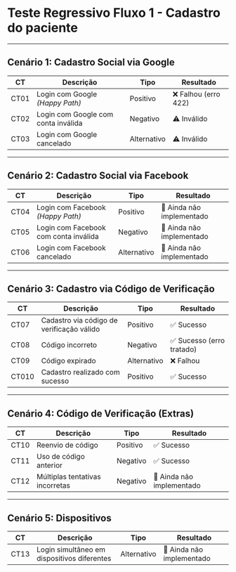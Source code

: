 # Teste Regressivo Fluxo 1 - Cadastro do paciente

---

## Cenário 1: Cadastro Social via Google

| CT  | Descrição                                         | Tipo         | Resultado             |
|-----|---------------------------------------------------|---------------|------------------------|
| CT01 | Login com Google *(Happy Path)*                  | Positivo      | ❌ Falhou (erro 422)   |
| CT02 | Login com Google com conta inválida              | Negativo      | ⚠️ Inválido            |
| CT03 | Login com Google cancelado                       | Alternativo   | ⚠️ Inválido            |

---

## Cenário 2: Cadastro Social via Facebook

| CT  | Descrição                                         | Tipo         | Resultado                    |
|-----|---------------------------------------------------|---------------|-------------------------------|
| CT04 | Login com Facebook *(Happy Path)*                | Positivo      | 🚧 Ainda não implementado     |
| CT05 | Login com Facebook com conta inválida            | Negativo      | 🚧 Ainda não implementado     |
| CT06 | Login com Facebook cancelado                     | Alternativo   | 🚧 Ainda não implementado     |

---

## Cenário 3: Cadastro via Código de Verificação

| CT  | Descrição                                         | Tipo         | Resultado             |
|-----|---------------------------------------------------|---------------|------------------------|
| CT07 | Cadastro via código de verificação válido           | Positivo      | ✅ Sucesso             |
| CT08 | Código incorreto                                 | Negativo      | ✅ Sucesso (erro tratado) |
| CT09 | Código expirado                                  | Alternativo   | ❌ Falhou              |
| CT010 | Cadastro realizado com sucesso                  | Positivo   |       ✅ Sucesso         |

---

## Cenário 4: Código de Verificação (Extras)

| CT  | Descrição                                         | Tipo         | Resultado                    |
|-----|---------------------------------------------------|---------------|-------------------------------|
| CT10 | Reenvio de código                                | Positivo      | ✅ Sucesso                   |
| CT11 | Uso de código anterior                           | Negativo      | ✅ Sucesso                   |
| CT12 | Múltiplas tentativas incorretas                  | Negativo      | 🚧 Ainda não implementado     |

---

## Cenário 5: Dispositivos

| CT  | Descrição                                         | Tipo         | Resultado                 |
|-----|---------------------------------------------------|---------------|----------------------------|
| CT13 | Login simultâneo em dispositivos diferentes       | Alternativo   | 🚧 Ainda não implementado |
